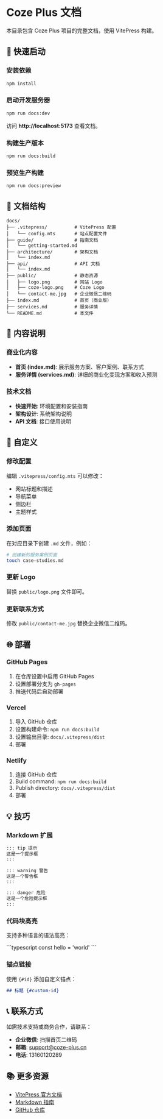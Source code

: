 # Coze Plus 文档

本目录包含 Coze Plus 项目的完整文档，使用 VitePress 构建。

## 🚀 快速启动

### 安装依赖

```bash
npm install
```

### 启动开发服务器

```bash
npm run docs:dev
```

访问 **http://localhost:5173** 查看文档。

### 构建生产版本

```bash
npm run docs:build
```

### 预览生产构建

```bash
npm run docs:preview
```

## 📁 文档结构

```
docs/
├── .vitepress/          # VitePress 配置
│   └── config.mts       # 站点配置文件
├── guide/               # 指南文档
│   └── getting-started.md
├── architecture/        # 架构文档
│   └── index.md
├── api/                 # API 文档
│   └── index.md
├── public/              # 静态资源
│   ├── logo.png         # 网站 Logo
│   ├── coze-logo.png    # Coze Logo
│   └── contact-me.jpg   # 企业微信二维码
├── index.md             # 首页（商业版）
├── services.md          # 服务详情
└── README.md            # 本文件
```

## 📝 内容说明

### 商业化内容

- **首页 (index.md)**: 展示服务方案、客户案例、联系方式
- **服务详情 (services.md)**: 详细的商业化变现方案和收入预测

### 技术文档

- **快速开始**: 环境配置和安装指南
- **架构设计**: 系统架构说明
- **API 文档**: 接口使用说明

## 🎨 自定义

### 修改配置

编辑 `.vitepress/config.mts` 可以修改：
- 网站标题和描述
- 导航菜单
- 侧边栏
- 主题样式

### 添加页面

在对应目录下创建 `.md` 文件，例如：

```bash
# 创建新的服务案例页面
touch case-studies.md
```

### 更新 Logo

替换 `public/logo.png` 文件即可。

### 更新联系方式

修改 `public/contact-me.jpg` 替换企业微信二维码。

## 🌐 部署

### GitHub Pages

1. 在仓库设置中启用 GitHub Pages
2. 设置部署分支为 `gh-pages`
3. 推送代码后自动部署

### Vercel

1. 导入 GitHub 仓库
2. 设置构建命令: `npm run docs:build`
3. 设置输出目录: `docs/.vitepress/dist`
4. 部署

### Netlify

1. 连接 GitHub 仓库
2. Build command: `npm run docs:build`
3. Publish directory: `docs/.vitepress/dist`
4. 部署

## 💡 技巧

### Markdown 扩展

```markdown
::: tip 提示
这是一个提示框
:::

::: warning 警告
这是一个警告框
:::

::: danger 危险
这是一个危险提示框
:::
```

### 代码块高亮

支持多种语言的语法高亮：

\`\`\`typescript
const hello = 'world'
\`\`\`

### 锚点链接

使用 `{#id}` 添加自定义锚点：

```markdown
## 标题 {#custom-id}
```

## 📞 联系方式

如需技术支持或商务合作，请联系：

- **企业微信**: 扫描首页二维码
- **邮箱**: support@coze-plus.cn
- **电话**: 13160120289

## 📚 更多资源

- [VitePress 官方文档](https://vitepress.dev)
- [Markdown 指南](https://www.markdownguide.org)
- [GitHub 仓库](https://github.com/coze-plus-dev/coze-plus)

